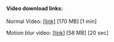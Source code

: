 #### Video download links:

Normal Video: [[link]](https://drive.google.com/file/d/11WAWxFllyCLzE-6b8sMj2LHjVQE_l4aw/view?usp=sharing) [170 MB] [1 min]

Motion blur video: [[link]](https://drive.google.com/file/d/11Wvvs2KGrvbVlnOWU9vTt4waQ4IgtKt-/view?usp=sharing) [58 MB] [20 sec]
